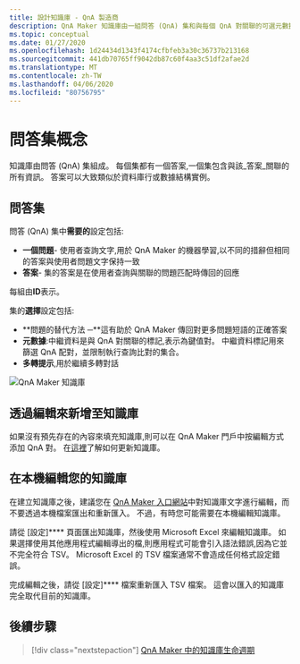 ```yaml
---
title: 設計知識庫 - QnA 製造商
description: QnA Maker 知識庫由一組問答 (QnA) 集和與每個 QnA 對關聯的可選元數據組成。
ms.topic: conceptual
ms.date: 01/27/2020
ms.openlocfilehash: 1d24434d1343f4174cfbfeb3a30c36737b213168
ms.sourcegitcommit: 441db70765ff9042db87c60f4aa3c51df2afae2d
ms.translationtype: MT
ms.contentlocale: zh-TW
ms.lasthandoff: 04/06/2020
ms.locfileid: "80756795"
---
```

# <a name="question-and-answer-set-concepts"></a>問答集概念

知識庫由問答 (QnA) 集組成。  每個集都有一個答案,一個集包含與該_答案_關聯的所有資訊。 答案可以大致類似於資料庫行或數據結構實例。

## <a name="question-and-answer-sets"></a>問答集

問答 (QnA) 集中**需要的**設定包括:

* **一個問題**- 使用者查詢文字,用於 QnA Maker 的機器學習,以不同的措辭但相同的答案與使用者問題文字保持一致
* **答案**- 集的答案是在使用者查詢與關聯的問題匹配時傳回的回應

每組由**ID**表示。

集的**選擇**設定包括:

* **問題的替代方法 ─**這有助於 QnA Maker 傳回對更多問題短語的正確答案
* **元數據**:中繼資料是與 QnA 對關聯的標記,表示為鍵值對。 中繼資料標記用來篩選 QnA 配對，並限制執行查詢比對的集合。
* **多轉提示**,用於繼續多轉對話

![QnA Maker 知識庫](../media/qnamaker-concepts-knowledgebase/knowledgebase.png)

## <a name="editorially-add-to-knowledge-base"></a>透過編輯來新增至知識庫

如果沒有預先存在的內容來填充知識庫,則可以在 QnA Maker 門戶中按編輯方式添加 QnA 對。 在[這裡](../How-To/edit-knowledge-base.md)了解如何更新知識庫。

## <a name="editing-your-knowledge-base-locally"></a>在本機編輯您的知識庫

在建立知識庫之後，建議您在 [QnA Maker 入口網站](https://qnamaker.ai)中對知識庫文字進行編輯，而不要透過本機檔案匯出和重新匯入。 不過，有時您可能需要在本機編輯知識庫。

請從 [設定]**** 頁面匯出知識庫，然後使用 Microsoft Excel 來編輯知識庫。 如果選擇使用其他應用程式編輯導出的檔,則應用程式可能會引入語法錯誤,因為它並不完全符合 TSV。 Microsoft Excel 的 TSV 檔案通常不會造成任何格式設定錯誤。

完成編輯之後，請從 [設定]**** 檔案重新匯入 TSV 檔案。 這會以匯入的知識庫完全取代目前的知識庫。

## <a name="next-steps"></a>後續步驟

> [!div class="nextstepaction"]
> [QnA Maker 中的知識庫生命週期](./development-lifecycle-knowledge-base.md)